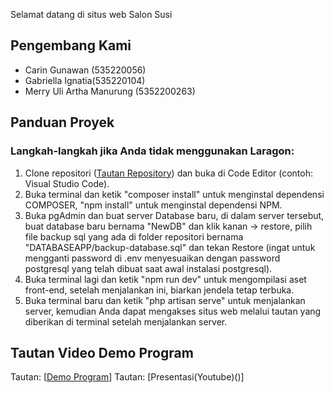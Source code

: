 

Selamat datang di situs web Salon Susi

## Pengembang Kami
- Carin Gunawan (535220056)
- Gabriella Ignatia(535220104)
- Merry Uli Artha Manurung (5352200263)

## Panduan Proyek
### Langkah-langkah jika Anda tidak menggunakan Laragon:
1. Clone repositori ([Tautan Repository](https://github.com/535220056/SALON-SUSI.git)) dan buka di Code Editor (contoh: Visual Studio Code).
2. Buka terminal dan ketik "composer install" untuk menginstal dependensi COMPOSER, "npm install" untuk menginstal dependensi NPM.
3. Buka pgAdmin dan buat server Database baru, di dalam server tersebut, buat database baru bernama "NewDB" dan klik kanan -> restore, pilih file backup sql yang ada di folder repositori bernama "DATABASEAPP/backup-database.sql" dan tekan Restore (ingat untuk mengganti password di .env menyesuaikan dengan password postgresql yang telah dibuat saat awal instalasi postgresql).
4. Buka terminal lagi dan ketik "npm run dev" untuk mengompilasi aset front-end, setelah menjalankan ini, biarkan jendela tetap terbuka.
5. Buka terminal baru dan ketik "php artisan serve" untuk menjalankan server, kemudian Anda dapat mengakses situs web melalui tautan yang diberikan di terminal setelah menjalankan server.


## Tautan Video Demo Program
Tautan: [[Demo Program](https://youtu.be/6FQ1IlRE4js)]
Tautan: [Presentasi(Youtube)()]
